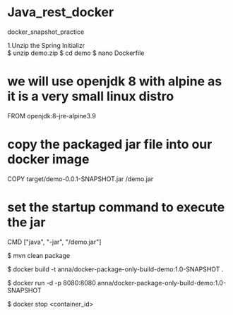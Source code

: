# Java_rest_docker
docker_snapshot_practice

1.Unzip the Spring Initializr	
$ unzip demo.zip
$ cd demo
$ nano Dockerfile

	
# we will use openjdk 8 with alpine as it is a very small linux distro
FROM openjdk:8-jre-alpine3.9
 
# copy the packaged jar file into our docker image
COPY target/demo-0.0.1-SNAPSHOT.jar /demo.jar
 
# set the startup command to execute the jar
CMD ["java", "-jar", "/demo.jar"]

 	
$ mvn clean package

$ docker build -t anna/docker-package-only-build-demo:1.0-SNAPSHOT .

$ docker run -d -p 8080:8080 anna/docker-package-only-build-demo:1.0-SNAPSHOT

$ docker stop <container_id>

